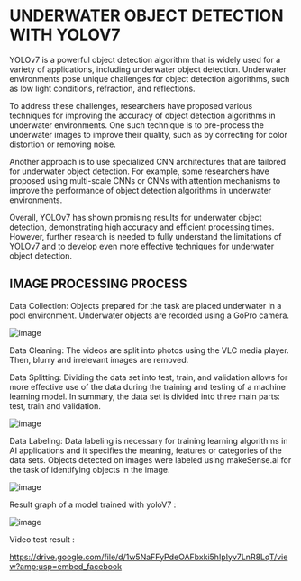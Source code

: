 # UNDERWATER OBJECT DETECTION WITH YOLOV7 
YOLOv7 is a powerful object detection algorithm that is widely used for a variety of applications, including underwater object detection. Underwater environments pose unique challenges for object detection algorithms, such as low light conditions, refraction, and reflections.

To address these challenges, researchers have proposed various techniques for improving the accuracy of object detection algorithms in underwater environments. One such technique is to pre-process the underwater images to improve their quality, such as by correcting for color distortion or removing noise.

Another approach is to use specialized CNN architectures that are tailored for underwater object detection. For example, some researchers have proposed using multi-scale CNNs or CNNs with attention mechanisms to improve the performance of object detection algorithms in underwater environments.

Overall, YOLOv7 has shown promising results for underwater object detection, demonstrating high accuracy and efficient processing times. However, further research is needed to fully understand the limitations of YOLOv7 and to develop even more effective techniques for underwater object detection.

## IMAGE PROCESSING PROCESS
Data Collection: Objects prepared for the task are placed underwater in a pool environment. Underwater objects are recorded using a GoPro camera.

![image](https://user-images.githubusercontent.com/60732734/213562252-59aae302-1615-43e5-95cb-5c98786a2266.png)

Data Cleaning: The videos are split into photos using the VLC media player. Then, blurry and irrelevant images are removed.

Data Splitting: Dividing the data set into test, train, and validation allows for more effective use of the data during the training and testing of a machine learning model. In summary, the data set is divided into three main parts: test, train and validation.

![image](https://user-images.githubusercontent.com/60732734/213564759-db28c641-9dc6-44b3-93b3-17ef8179b62d.png)

Data Labeling: Data labeling is necessary for training learning algorithms in AI applications and it specifies the meaning, features or categories of the data sets. Objects detected on images were labeled using makeSense.ai for the task of identifying objects in the image.

![image](https://user-images.githubusercontent.com/60732734/213565156-5ad2ed44-90b5-4d63-9b28-bcacbb2df250.png)

Result graph of a model trained with yoloV7 :

![image](https://user-images.githubusercontent.com/60732734/213565444-0a99770b-936f-439e-a064-9a370c3299c0.png)

Video test result :

https://drive.google.com/file/d/1w5NaFFyPdeOAFbxki5hIpIyv7LnR8LqT/view?amp;usp=embed_facebook



